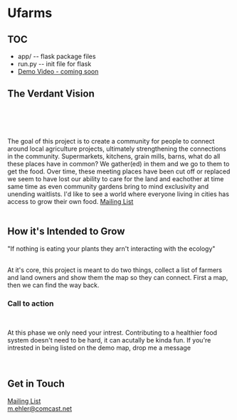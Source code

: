 <h1> Ufarms </h1>
<h2> TOC </h2>
<ul>
    <li> app/ -- flask package files</li>
    <li> run.py -- init file for flask</li>
    <li> <a href="#"> Demo Video - coming soon </a> </li>

</ul>
<h2> The Verdant Vision </h2>
    <br><br>
    <br><br>
    The goal of this project is to create a community for people to connect around local agriculture projects, ultimately strengthening the connections in the community.  Supermarkets, kitchens, grain mills, barns, what do all these places have in common?  We gather(ed) in them and we go to them to get the food.  Over time, these meeting places have been cut off or replaced we seem to have lost our ability to care for the land and eachother at time same time as even community gardens bring to mind exclusivity and unending waitlists.  I'd like to see a world where everyone living in cities has access to grow their own food.  <a href="https://docs.google.com/forms/d/e/1FAIpQLSdMcVM9-m9wIySnytV_PTfDHVxrya5ecNSrDL7TunFNzehZYw/viewform?embedded=true"> Mailing List </a> 
    
<br>
<br>
<h2> How it's Intended to Grow </h2>
    <p>"If nothing is eating your plants they arn't interacting with the ecology"</p>
    <br>
    <body> At it's core, this project is meant to do two things, collect a list of farmers and land owners and show them the map so they can connect.  First a map, then we can find the way back.
<h3> Call to action </h3>
    <br>
    <p>At this phase we only need your intrest.  Contributing to a healthier food system doesn't need to be hard, it can acutally be kinda fun.  If you're intrested in being listed on the demo map, drop me a message</p>
    <br>
<h2> Get in Touch </h2>
  <a href="https://docs.google.com/forms/d/e/1FAIpQLSdMcVM9-m9wIySnytV_PTfDHVxrya5ecNSrDL7TunFNzehZYw/viewform?embedded=true"> Mailing List </a> 
    <div class="btn-group open">
        <a class="btn btn-default" href="https://www.linkedin.com/in/mark-ehler-85052548/"><i class="fa fa-linkedin-square"></i></a>
        <a class="btn btn-default" href="https://github.com/MarkEhler"><i class="fa fa-github"></i></a>
        <a class="btn btn-default toggle-text" data-toggle="collapse" href="#"><i class="fa fa-envelope-o"></i><span class="hidden"> m.ehler@comcast.net </span></a>
    </div>
